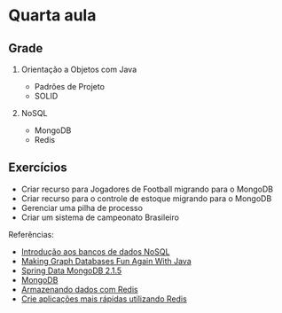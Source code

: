 # Quarta aula

## Grade

1. Orientação a Objetos com Java
   - Padrões de Projeto
   - SOLID
   
2. NoSQL
   - MongoDB
   - Redis


   
## Exercícios

* Criar recurso para Jogadores de Football migrando para o  MongoDB
* Criar recurso para o controle de estoque  migrando para o  MongoDB
* Gerenciar uma pilha de processo
* Criar um sistema de campeonato Brasileiro



Referências:

* [Introdução aos bancos de dados NoSQL](https://www.devmedia.com.br/introducao-aos-bancos-de-dados-nosql/26044)
* [Making Graph Databases Fun Again With Java](https://dzone.com/articles/have-a-fun-moment-with-graph-and-java)
* [Spring Data MongoDB 2.1.5](https://spring.io/projects/spring-data-mongodb)
* [MongoDB](https://www.casadocodigo.com.br/products/livro-mongodb)
* [Armazenando dados com Redis](https://www.casadocodigo.com.br/products/livro-redis)
* [Crie aplicações mais rápidas utilizando Redis](https://imasters.com.br/devsecops/crie-aplicacoes-mais-rapidas-utilizando-redis)


